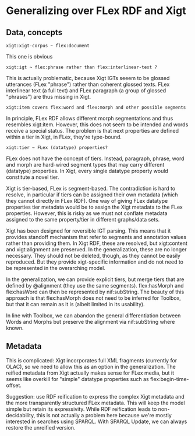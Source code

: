Generalizing over FLex RDF and Xigt
===

Data, concepts
---

	xigt:xigt-corpus ~ flex:document

This one is obvious

	xigt:igt ~ flex:phrase rather than flex:interlinear-text ?

This is actually problematic, because Xigt IGTs seeem to be glossed utterances (FLex "phrase") rather than coherent glossed texts.
FLex interlinear text (a full text) and FLex paragraph (a group of glossed "phrases") are thus missing in Xigt.
	
	xigt:item covers flex:word and flex:morph and other possible segments

In principle, FLex RDF allows different morph segmentations and thus resembles xigt:item. However, this does not seem to be intended and words receive a special status.
The problem is that next properties are defined within a tier in Xigt, in FLex, they're type-bound.
	
	xigt:tier ~ FLex (datatype) properties?

FLex does not have the concept of tiers. Instead, paragraph, phrase, word and morph are hard-wired segment types that may carry different (datatype) properties. In Xigt, every single datatype property would constitute a novel tier.

Xigt is tier-based, FLex is segment-based. The contradiction is hard to resolve, in particular if tiers can be assigned their own metadata (which they cannot directly in FLex RDF).
One way of giving FLex datatype properties tier metadata would be to assign the Xigt metadata to the FLex properties.
However, this is risky as we must not conflate metadata assigned to the same property/tier in different graphs/data sets.

Xigt has been designed for reversible IGT parsing. This means that it provides standoff mechanism that refer to segments and annotation values rather than providing them. In Xigt RDF, these are resolved, but xigt:content and xigt:alignment are preserved. In the generalization, these are no longer necessary. They should not be deleted, though, as they cannot be easily reproduced. But they provide xigt-specific information and do not need to be represented in the overarching model.

In the generalization, we can provide explicit tiers, but merge tiers that are defined by @alignment (they use the same segments).
flex:hasMorph and flex:hasWord can then be represented by nif:subString. The beauty of this approach is that flex:hasMorph does not need to be inferred for Toolbox, but that it can remain as it is (albeit limited in its usability).

In line with Toolbox, we can abandon the general differentiation between Words and Morphs but preserve the alignment via nif:subString where known.

Metadata
---
This is complicated: Xigt incorporates full XML fragments (currently for OLAC), so we need to allow this as an option in the generalization.
The reified metadata from Xigt actually makes sense for FLex media, but it seems like overkill for "simple" datatype properties such as flex:begin-time-offset.

Suggestion:
use RDF reification to express the complex Xigt metadata and the more transparently structured FLex metadata. This will keep the model simple but retain its expressivity. While RDF reification leads to non-decidability, this is not actually a problem here because we're mostly interested in searches using SPARQL. With SPARQL Update, we can always restore the unreified version.